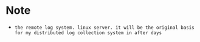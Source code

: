 Note
=============

* `the remote log system. linux server. it will be the original basis for my distributed log collection system in after days`

